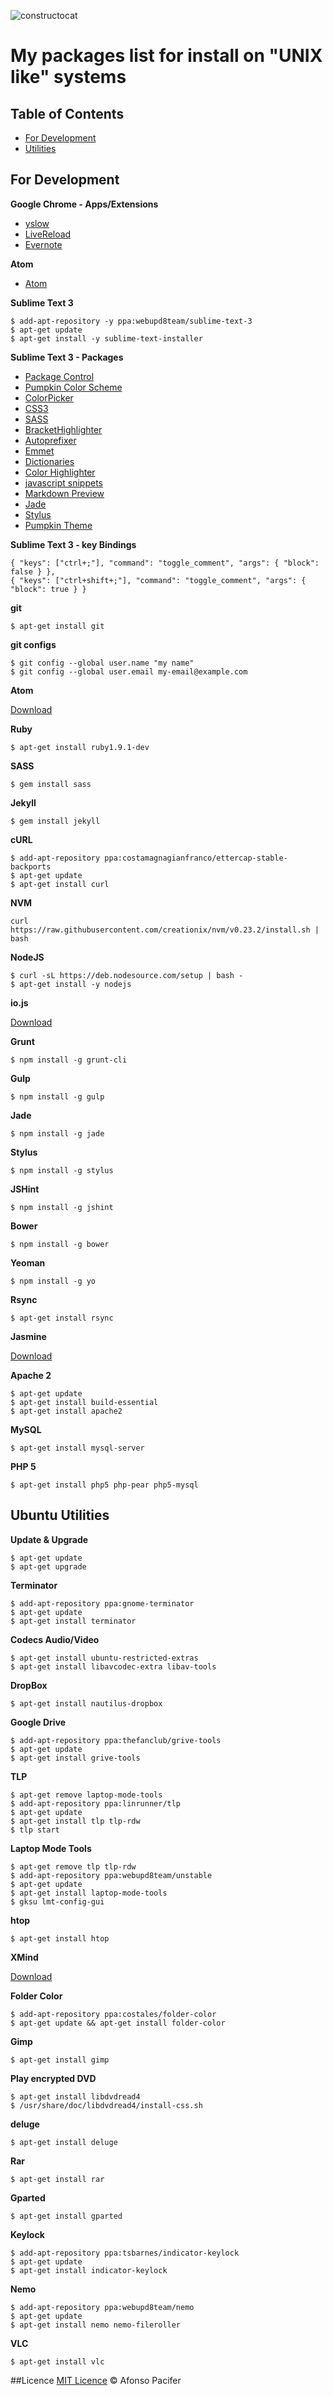 ![constructocat](constructocat.jpg "constructocat")

# My packages list for install on "UNIX like" systems

## Table of Contents

* [For Development](#for-development)
* [Utilities](#ubuntu-utilities)

## For Development

**Google Chrome - Apps/Extensions**

- [yslow](http://yslow.org/)
- [LiveReload](https://chrome.google.com/webstore/detail/livereload/jnihajbhpnppcggbcgedagnkighmdlei?hl=pt-BR)
- [Evernote](https://chrome.google.com/webstore/detail/evernote-web-clipper/pioclpoplcdbaefihamjohnefbikjilc?hl=pt-BR)

**Atom**

- [Atom](https://atom.io/)

**Sublime Text 3**
```
$ add-apt-repository -y ppa:webupd8team/sublime-text-3
$ apt-get update
$ apt-get install -y sublime-text-installer
```

**Sublime Text 3 - Packages**

- [Package Control](https://sublime.wbond.net/installation)
- [Pumpkin Color Scheme](https://packagecontrol.io/packages/Pumpkin%20Color%20Scheme)
- [ColorPicker](https://sublime.wbond.net/packages/ColorPicker)
- [CSS3](https://sublime.wbond.net/packages/CSS3)
- [SASS](https://sublime.wbond.net/packages/Sass)
- [BracketHighlighter](https://sublime.wbond.net/packages/BracketHighlighter)
- [Autoprefixer](https://sublime.wbond.net/packages/Autoprefixer)
- [Emmet](https://sublime.wbond.net/packages/Emmet)
- [Dictionaries](https://github.com/SublimeText/Dictionaries)
- [Color Highlighter](https://sublime.wbond.net/packages/Color%20Highlighter)
- [javascript snippets](https://github.com/zenorocha/sublime-javascript-snippets)
- [Markdown Preview](https://packagecontrol.io/packages/Markdown%20Preview)
- [Jade](https://packagecontrol.io/packages/Jade)
- [Stylus](https://packagecontrol.io/packages/Stylus)
- [Pumpkin Theme](https://packagecontrol.io/packages/Pumpkin%20Color%20Scheme)

**Sublime Text 3 - key Bindings**

	{ "keys": ["ctrl+;"], "command": "toggle_comment", "args": { "block": false } },
	{ "keys": ["ctrl+shift+;"], "command": "toggle_comment", "args": { "block": true } }

**git**
```
$ apt-get install git
```

**git configs**
```
$ git config --global user.name "my name"
$ git config --global user.email my-email@example.com
```

**Atom**

[Download](https://atom.io/)

**Ruby**
```
$ apt-get install ruby1.9.1-dev
```

**SASS**
```
$ gem install sass
```

**Jekyll**
```
$ gem install jekyll
```

**cURL**
```
$ add-apt-repository ppa:costamagnagianfranco/ettercap-stable-backports
$ apt-get update
$ apt-get install curl
```

**NVM**
```
curl https://raw.githubusercontent.com/creationix/nvm/v0.23.2/install.sh | bash
```

**NodeJS**
```
$ curl -sL https://deb.nodesource.com/setup | bash -
$ apt-get install -y nodejs
```

**io.js**

[Download](https://iojs.org/)

**Grunt**
```
$ npm install -g grunt-cli
```

**Gulp**
```
$ npm install -g gulp
```

**Jade**
```
$ npm install -g jade
```

**Stylus**
```
$ npm install -g stylus
```

**JSHint**
```
$ npm install -g jshint
```

**Bower**
```
$ npm install -g bower
```

**Yeoman**
```
$ npm install -g yo
```

**Rsync**
```
$ apt-get install rsync
```

**Jasmine**

[Download](http://jasmine.github.io/)

**Apache 2**
```
$ apt-get update
$ apt-get install build-essential
$ apt-get install apache2
```

**MySQL**
```
$ apt-get install mysql-server
```

**PHP 5**
```
$ apt-get install php5 php-pear php5-mysql
```

## Ubuntu Utilities

**Update & Upgrade**
```
$ apt-get update
$ apt-get upgrade
```

**Terminator**
```
$ add-apt-repository ppa:gnome-terminator
$ apt-get update
$ apt-get install terminator
```

**Codecs Audio/Video**
```
$ apt-get install ubuntu-restricted-extras
$ apt-get install libavcodec-extra libav-tools
```

**DropBox**
```
$ apt-get install nautilus-dropbox
```

**Google Drive**
```
$ add-apt-repository ppa:thefanclub/grive-tools
$ apt-get update
$ apt-get install grive-tools
```

**TLP**
```
$ apt-get remove laptop-mode-tools
$ add-apt-repository ppa:linrunner/tlp
$ apt-get update
$ apt-get install tlp tlp-rdw
$ tlp start
```

**Laptop Mode Tools**
```
$ apt-get remove tlp tlp-rdw
$ add-apt-repository ppa:webupd8team/unstable
$ apt-get update
$ apt-get install laptop-mode-tools
$ gksu lmt-config-gui

```
**htop**
```
$ apt-get install htop
```

**XMind**

[Download](http://www.xmind.net/download/linux/)

**Folder Color**
```
$ add-apt-repository ppa:costales/folder-color
$ apt-get update && apt-get install folder-color
```

**Gimp**
```
$ apt-get install gimp
```

**Play encrypted DVD**
```
$ apt-get install libdvdread4
$ /usr/share/doc/libdvdread4/install-css.sh
```

**deluge**
```
$ apt-get install deluge
```

**Rar**
```
$ apt-get install rar
```

**Gparted**
```
$ apt-get install gparted
```

**Keylock**
```
$ add-apt-repository ppa:tsbarnes/indicator-keylock
$ apt-get update
$ apt-get install indicator-keylock
```

**Nemo**
```
$ add-apt-repository ppa:webupd8team/nemo
$ apt-get update
$ apt-get install nemo nemo-fileroller
```

**VLC**
```
$ apt-get install vlc
```
##Licence
[MIT Licence](licence.md) © Afonso Pacifer

